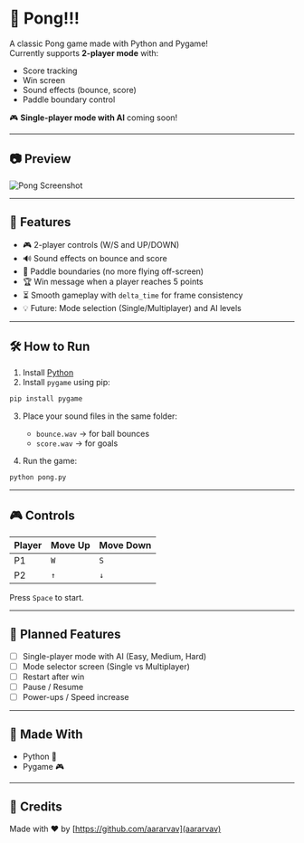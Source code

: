 # 🏓 Pong!!!

A classic Pong game made with Python and Pygame!  
Currently supports **2-player mode** with:
- Score tracking
- Win screen
- Sound effects (bounce, score)
- Paddle boundary control

🎮 **Single-player mode with AI** coming soon!

---

## 📷 Preview

![Pong Screenshot](screenshot.png)

---

## 🚀 Features

- 🎮 2-player controls (W/S and UP/DOWN)
- 🔊 Sound effects on bounce and score
- 🧠 Paddle boundaries (no more flying off-screen)
- 🏆 Win message when a player reaches 5 points
- ⏳ Smooth gameplay with `delta_time` for frame consistency
- 💡 Future: Mode selection (Single/Multiplayer) and AI levels

---

## 🛠️ How to Run

1. Install [Python](https://www.python.org/downloads/)
2. Install `pygame` using pip:

```bash
pip install pygame
```

3. Place your sound files in the same folder:
   - `bounce.wav` → for ball bounces
   - `score.wav` → for goals

4. Run the game:

```bash
python pong.py
```

---

## 🎮 Controls

| Player | Move Up | Move Down |
|--------|---------|-----------|
| P1     | `W`     | `S`       |
| P2     | `↑`     | `↓`       |

Press `Space` to start.

---

## 🧠 Planned Features

- [ ] Single-player mode with AI (Easy, Medium, Hard)
- [ ] Mode selector screen (Single vs Multiplayer)
- [ ] Restart after win
- [ ] Pause / Resume
- [ ] Power-ups / Speed increase

---

## 🧪 Made With

- Python 🐍
- Pygame 🎮

---

## 🙌 Credits

Made with ❤️ by [https://github.com/aararvav](aararvav)
